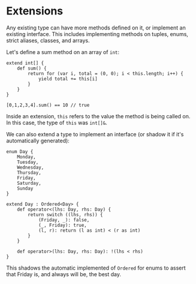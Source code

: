 # Extensions

Any existing type can have more methods defined on it, or implement an existing interface. This includes implementing methods on tuples, enums, strict aliases, classes, and arrays.

Let's define a sum method on an array of `int`:

```
extend int[] {
	def sum() {
		return for (var i, total = (0, 0); i < this.length; i++) {
			yield total += this[i]
		}
	}
}

[0,1,2,3,4].sum() == 10 // true
```

Inside an extension, `this` refers to the value the method is being called on. In this case, the type of `this` was `int[]&`.

We can also extend a type to implement an interface (or shadow it if it's automatically generated):

```
enum Day {
	Monday,
	Tuesday,
	Wednesday,
	Thursday,
	Friday,
	Saturday,
	Sunday
}

extend Day : Ordered<Day> {
	def operator<(lhs: Day, rhs: Day) {
		return switch ((lhs, rhs)) {
			(Friday, _): false,
			(_, Friday): true,
			(l, r): return (l as int) < (r as int)
		}
	}

	def operator>(lhs: Day, rhs: Day): !(lhs < rhs)
}
```

This shadows the automatic implemented of `Ordered` for enums to assert that Friday is, and always will be, the best day.
